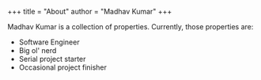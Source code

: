 +++
title = "About"
author = "Madhav Kumar"
+++

Madhav Kumar is a collection of properties. Currently, those properties are: 

 - Software Engineer
 - Big ol' nerd
 - Serial project starter
 - Occasional project finisher
